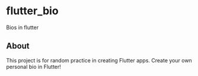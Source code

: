 # flutter_bio

Bios in flutter

## About

This project is for random practice in creating Flutter apps. Create your own personal bio in Flutter!

